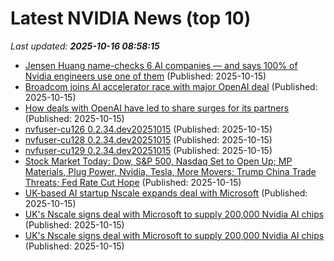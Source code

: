 # Latest NVIDIA News (top 10)
_Last updated: **2025-10-16 08:58:15**_

- [Jensen Huang name-checks 6 AI companies — and says 100% of Nvidia engineers use one of them](https://www.businessinsider.com/jensen-huang-hot-ai-startups-nvidia-vibe-coding-cursor-openai-2025-10) (Published: 2025-10-15)
- [Broadcom joins AI accelerator race with major OpenAI deal](https://www.digitimes.com/news/a20251015PD214/broadcom-openai-nvidia-market-amd.html) (Published: 2025-10-15)
- [How deals with OpenAI have led to share surges for its partners](https://economictimes.indiatimes.com/tech/artificial-intelligence/how-deals-with-openai-have-led-to-share-surges-for-its-partners/articleshow/124572759.cms) (Published: 2025-10-15)
- [nvfuser-cu126 0.2.34.dev20251015](https://pypi.org/project/nvfuser-cu126/0.2.34.dev20251015/) (Published: 2025-10-15)
- [nvfuser-cu128 0.2.34.dev20251015](https://pypi.org/project/nvfuser-cu128/0.2.34.dev20251015/) (Published: 2025-10-15)
- [nvfuser-cu129 0.2.34.dev20251015](https://pypi.org/project/nvfuser-cu129/0.2.34.dev20251015/) (Published: 2025-10-15)
- [Stock Market Today: Dow, S&P 500, Nasdaq Set to Open Up; MP Materials, Plug Power, Nvidia, Tesla, More Movers; Trump China Trade Threats; Fed Rate Cut Hope](https://biztoc.com/x/ed07031c2ed007ed) (Published: 2025-10-15)
- [UK-based AI startup Nscale expands deal with Microsoft](https://biztoc.com/x/0975d0d67b402b41) (Published: 2025-10-15)
- [UK's Nscale signs deal with Microsoft to supply 200,000 Nvidia AI chips](https://economictimes.indiatimes.com/tech/artificial-intelligence/uks-nscale-signs-deal-with-microsoft-to-supply-200000-nvidia-ai-chips/articleshow/124572431.cms) (Published: 2025-10-15)
- [UK's Nscale signs deal with Microsoft to supply 200,000 Nvidia AI chips](https://www.channelnewsasia.com/business/uks-nscale-signs-deal-microsoft-supply-200000-nvidia-ai-chips-5403686) (Published: 2025-10-15)

